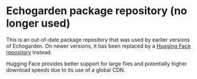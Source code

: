 # Echogarden package repository (no longer used)

This is an out-of-date package repository that was used by earlier versions of Echogarden. On newer versions, it has been replaced by a [Hugging Face repository](https://huggingface.co/echogarden/echogarden-packages) instead.

Hugging Face provides better support for large files and potentially higher download speeds due to its use of a global CDN.
